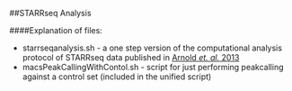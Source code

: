 ##STARRseq Analysis

####Explanation of files: 
+ starrseqanalysis.sh - a one step version of the computational analysis protocol of STARRseq data published in [Arnold *et. al.* 2013](http://science.sciencemag.org/content/339/6123/1074)
+ macsPeakCallingWithContol.sh - script for just performing peakcalling against a control set (included in the unified script)

